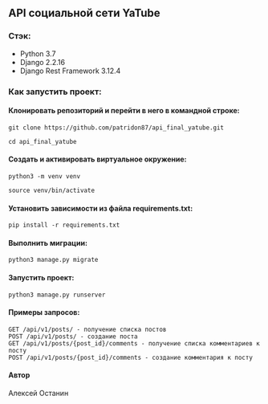 ## API социальной сети YaTube

### Стэк:

- Python 3.7
- Django 2.2.16
- Django Rest Framework 3.12.4

### Как запустить проект:

#### Клонировать репозиторий и перейти в него в командной строке:
```
git clone https://github.com/patridon87/api_final_yatube.git
```
```
cd api_final_yatube
```
#### Cоздать и активировать виртуальное окружение:
```
python3 -m venv venv
```
```
source venv/bin/activate
```
#### Установить зависимости из файла requirements.txt:
```
pip install -r requirements.txt
```
#### Выполнить миграции:
```
python3 manage.py migrate
```
#### Запустить проект:
```
python3 manage.py runserver
```
#### Примеры запросов:
```
GET /api/v1/posts/ - получение списка постов
POST /api/v1/posts/ - создание поста
GET /api/v1/posts/{post_id}/comments - получение списка комментариев к посту
POST /api/v1/posts/{post_id}/comments - создание комментария к посту
```
#### Автор
Алексей Останин


